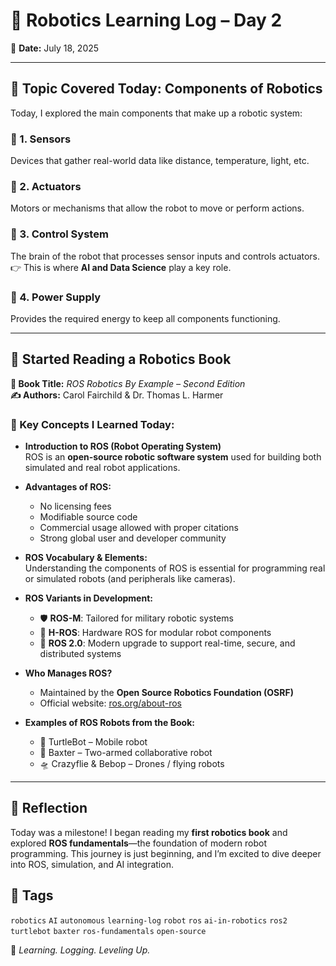 # 🤖 Robotics Learning Log – Day 2  
📅 **Date:** July 18, 2025  

---

## 🔧 Topic Covered Today: **Components of Robotics**  
Today, I explored the main components that make up a robotic system:

### 🔹 1. **Sensors**  
Devices that gather real-world data like distance, temperature, light, etc.

### 🔹 2. **Actuators**  
Motors or mechanisms that allow the robot to move or perform actions.

### 🔹 3. **Control System**  
The brain of the robot that processes sensor inputs and controls actuators.  
👉 This is where **AI and Data Science** play a key role.

### 🔹 4. **Power Supply**  
Provides the required energy to keep all components functioning.

---

## 📘 Started Reading a Robotics Book  
**📖 Book Title:** *ROS Robotics By Example – Second Edition*  
**✍️ Authors:** Carol Fairchild & Dr. Thomas L. Harmer

### 📌 Key Concepts I Learned Today:

- **Introduction to ROS (Robot Operating System)**  
  ROS is an **open-source robotic software system** used for building both simulated and real robot applications.

- **Advantages of ROS:**  
  - No licensing fees  
  - Modifiable source code  
  - Commercial usage allowed with proper citations  
  - Strong global user and developer community

- **ROS Vocabulary & Elements:**  
  Understanding the components of ROS is essential for programming real or simulated robots (and peripherals like cameras).

- **ROS Variants in Development:**  
  - 🛡 **ROS-M**: Tailored for military robotic systems  
  - 🧩 **H-ROS**: Hardware ROS for modular robot components  
  - 🚀 **ROS 2.0**: Modern upgrade to support real-time, secure, and distributed systems

- **Who Manages ROS?**  
  - Maintained by the **Open Source Robotics Foundation (OSRF)**  
  - Official website: [ros.org/about-ros](http://www.ros.org/about-ros/)

- **Examples of ROS Robots from the Book:**  
  - 🐢 TurtleBot – Mobile robot  
  - 🤖 Baxter – Two-armed collaborative robot  
  - 🛸 Crazyflie & Bebop – Drones / flying robots  

---

## 💬 Reflection  
Today was a milestone! I began reading my **first robotics book** and explored **ROS fundamentals**—the foundation of modern robot programming. This journey is just beginning, and I’m excited to dive deeper into ROS, simulation, and AI integration.

## 🔖 Tags
`robotics` `AI` `autonomous` `learning-log` `robot` `ros` `ai-in-robotics` `ros2` `turtlebot` `baxter` `ros-fundamentals` `open-source`

📝 _Learning. Logging. Leveling Up._  
